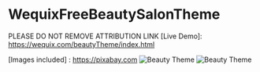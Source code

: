 # WequixFreeBeautySalonTheme
PLEASE DO NOT REMOVE ATTRIBUTION LINK
[Live Demo]: https://wequix.com/beautyTheme/index.html

[Images included] : https://pixabay.com
![Beauty Theme](https://wequix.com/wequixbeautytheme.jpg?raw=true)
![Beauty Theme](https://wequix.com/wequixbeautytheme1.jpg?raw=true)

